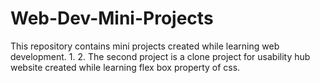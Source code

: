# Web-Dev-Mini-Projects
This repository contains mini projects created while learning web development.
1.
2. The second project is a clone project for usability hub website created while learning flex box property of css.

